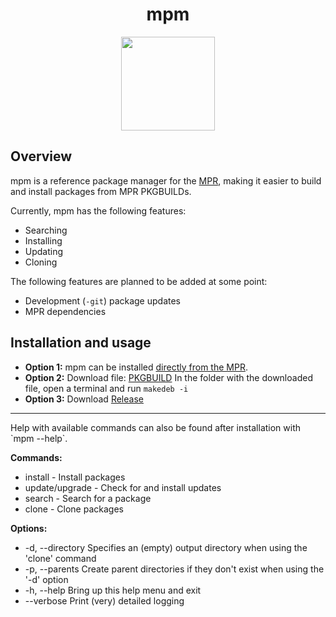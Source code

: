 <div align="center">
    <h1>mpm</h1>
    <img height="150" src="https://dl.uploadgram.me/6119620f0356eh?raw">
</div>

## Overview 
mpm is a reference package manager for the [MPR](https://mpr.hunterwittenborn.com/), making it easier to build and install packages from MPR PKGBUILDs.

Currently, mpm has the following features:

- Searching
- Installing
- Updating
- Cloning

The following features are planned to be added at some point:

- Development (`-git`) package updates
- MPR dependencies

## Installation and usage
- **Option 1:** mpm can be installed [directly from the MPR](https://mpr.hunterwittenborn.com/packages/mpm/).
- **Option 2:** Download file: [PKGBUILD](https://raw.githubusercontent.com/cutefishos-ubuntu/mpm/main/makedeb/PKGBUILD) In the folder with the downloaded file, open a terminal and run `makedeb -i`
- **Option 3:** Download [Release](https://github.com/cutefishos-ubuntu/mpm/releases)
<hr>
Help with available commands can also be found after installation with `mpm --help`.

**Commands:**  
- install - Install packages  
- update/upgrade - Check for and install updates  
- search - Search for a package  
- clone - Clone packages  
  
**Options:**  
- -d, --directory Specifies an (empty) output directory when using the 'clone' command  
- -p, --parents Create parent directories if they don't exist when using the '-d' option  
- -h, --help Bring up this help menu and exit  
- --verbose Print (very) detailed logging
